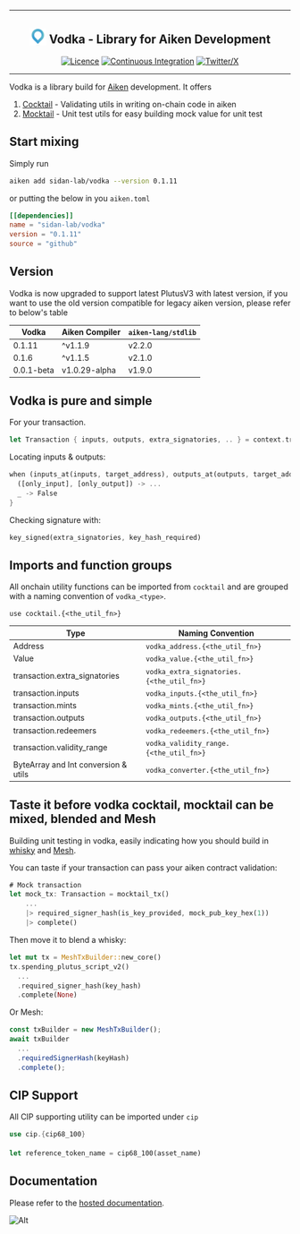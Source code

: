 <div align="center">
  <hr />
    <h2 align="center" style="border-bottom: none"><img style="position: relative; top: 0.25rem;" src="https://raw.githubusercontent.com/sidan-lab/brand_assets/main/sidan_square.png" alt="Aiken" height="30" /> Vodka - Library for Aiken Development</h2>

[![Licence](https://img.shields.io/github/license/sidan-lab/vodka)](https://github.com/sidan-lab/vodka/blob/main/LICENSE)
[![Continuous Integration](https://github.com/sidan-lab/vodka/actions/workflows/build_docs.yml/badge.svg?branch=main)](https://github.com/sidan-lab/vodka/actions/workflows/build_docs.yml)
[![Twitter/X](https://img.shields.io/badge/Follow%20us-@sidan__lab-blue?logo=x)](https://x.com/sidan_lab)

  <hr/>
</div>

Vodka is a library build for [Aiken](https://aiken-lang.org/) development. It offers

1. [Cocktail](https://sidan-lab.github.io/vodka/cocktail.html) - Validating utils in writing on-chain code in aiken
2. [Mocktail](https://sidan-lab.github.io/vodka/mocktail.html) - Unit test utils for easy building mock value for unit test

## Start mixing

Simply run

```sh
aiken add sidan-lab/vodka --version 0.1.11
```

or putting the below in you `aiken.toml`

```toml
[[dependencies]]
name = "sidan-lab/vodka"
version = "0.1.11"
source = "github"
```

## Version

Vodka is now upgraded to support latest PlutusV3 with latest version, if you want to use the old version compatible for legacy aiken version, please refer to below's table

| Vodka      | Aiken Compiler | `aiken-lang/stdlib` |
| ---------- | -------------- | ------------------- |
| 0.1.11     | ^v1.1.9        | v2.2.0              |
| 0.1.6      | ^v1.1.5        | v2.1.0              |
| 0.0.1-beta | v1.0.29-alpha  | v1.9.0              |

## Vodka is pure and simple

For your transaction.

```rs
let Transaction { inputs, outputs, extra_signatories, .. } = context.transaction
```

Locating inputs & outputs:

```rs
when (inputs_at(inputs, target_address), outputs_at(outputs, target_address)) is {
  ([only_input], [only_output]) -> ...
  _ -> False
}
```

Checking signature with:

```rs
key_signed(extra_signatories, key_hash_required)
```

## Imports and function groups

All onchain utility functions can be imported from `cocktail` and are grouped with a naming convention of `vodka_<type>`.

```ak
use cocktail.{<the_util_fn>}
```

| Type                                 | Naming Convention                         |
| ------------------------------------ | ----------------------------------------- |
| Address                              | `vodka_address.{<the_util_fn>}`           |
| Value                                | `vodka_value.{<the_util_fn>}`             |
| transaction.extra_signatories        | `vodka_extra_signatories.{<the_util_fn>}` |
| transaction.inputs                   | `vodka_inputs.{<the_util_fn>}`            |
| transaction.mints                    | `vodka_mints.{<the_util_fn>}`             |
| transaction.outputs                  | `vodka_outputs.{<the_util_fn>}`           |
| transaction.redeemers                | `vodka_redeemers.{<the_util_fn>}`         |
| transaction.validity_range           | `vodka_validity_range.{<the_util_fn>}`    |
| ByteArray and Int conversion & utils | `vodka_converter.{<the_util_fn>}`         |

## Taste it before vodka cocktail, mocktail can be mixed, blended and Mesh

Building unit testing in vodka, easily indicating how you should build in [whisky](https://whisky.sidan.io/) and [Mesh](https://meshjs.dev/).

You can taste if your transaction can pass your aiken contract validation:

```rs
# Mock transaction
let mock_tx: Transaction = mocktail_tx()
    ...
    |> required_signer_hash(is_key_provided, mock_pub_key_hex(1))
    |> complete()
```

Then move it to blend a whisky:

```rs
let mut tx = MeshTxBuilder::new_core()
tx.spending_plutus_script_v2()
  ...
  .required_signer_hash(key_hash)
  .complete(None)

```

Or Mesh:

```ts
const txBuilder = new MeshTxBuilder();
await txBuilder
  ...
  .requiredSignerHash(keyHash)
  .complete();
```

## CIP Support

All CIP supporting utility can be imported under `cip`

```rs
use cip.{cip68_100}

let reference_token_name = cip68_100(asset_name)
```

## Documentation

Please refer to the [hosted documentation](https://sidan-lab.github.io/vodka/).

![Alt](https://repobeats.axiom.co/api/embed/54410212b620c3299be792bde8965a3371348895.svg "Repobeats analytics image")
